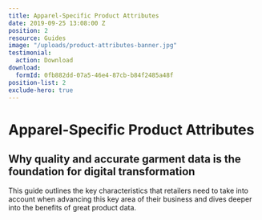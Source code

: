 ```yaml
---
title: Apparel-Specific Product Attributes
date: 2019-09-25 13:08:00 Z
position: 2
resource: Guides
image: "/uploads/product-attributes-banner.jpg"
testimonial:
  action: Download
download:
  formId: 0fb882dd-07a5-46e4-87cb-b84f2485a48f
position-list: 2
exclude-hero: true
---
```


# Apparel-Specific Product Attributes

## Why quality and accurate garment data is the foundation for digital transformation

This guide outlines the key characteristics that retailers need to take into account when advancing this key area of their business and dives deeper into the benefits of great product data.
